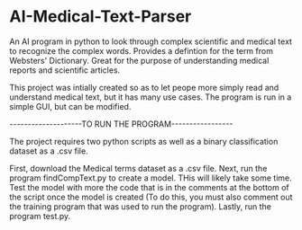 # AI-Medical-Text-Parser
An AI program in python to look through complex scientific and medical text to recognize the complex words. Provides a defintion for the term from Websters' Dictionary. Great for the purpose of understanding medical reports and scientific articles.

This project was intially created so as to let peope more simply read and understand medical text, but it has many use cases. The program is run in a simple GUI, but can be modified.

--------------------TO RUN THE PROGRAM-----------------

The project requires two python scripts as well as a binary classification dataset as a .csv file.

First, download the Medical terms dataset as a .csv file.
Next, run the program findCompText.py to create a model. THis will likely take some time. Test the model with more the code that is in the comments at the bottom of the script once the model is created (To do this, you must also comment out the training program that was used to run the program).
Lastly, run the program test.py.
